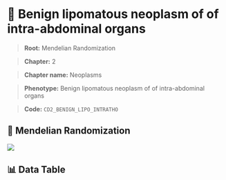 # 🧪 Benign lipomatous neoplasm of  of intra-abdominal organs

> **Root:** Mendelian Randomization

> **Chapter:** 2  

> **Chapter name:** Neoplasms

> **Phenotype:** Benign lipomatous neoplasm of  of intra-abdominal organs  

> **Code:** `CD2_BENIGN_LIPO_INTRATHO`

## 🧬 Mendelian Randomization  

<img src="/MR/Figures/Forward/CD2_BENIGN_LIPO_INTRATHO.png"/>

## 📊 Data Table

<CsvTableMRF src="/MR/Data/Forward/CD2_BENIGN_LIPO_INTRATHO.csv"/>
